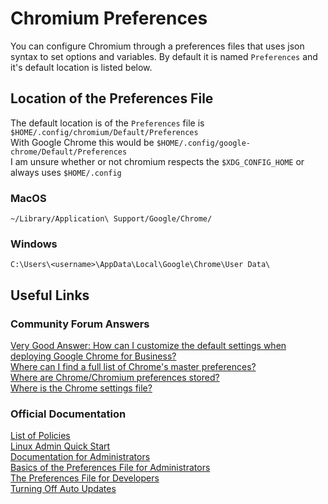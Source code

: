 # Chromium Preferences
You can configure Chromium through a preferences files that uses json syntax to set options and variables.
By default it is named `Preferences` and it's default location is listed below.

## Location of the Preferences File
The default location is of the `Preferences` file is `$HOME/.config/chromium/Default/Preferences`<br  />
With Google Chrome this would be `$HOME/.config/google-chrome/Default/Preferences`<br  />
I am unsure whether or not chromium respects the `$XDG_CONFIG_HOME` or always uses `$HOME/.config`<br  />
### MacOS
`~/Library/Application\ Support/Google/Chrome/`<br  />
### Windows
`C:\Users\<username>\AppData\Local\Google\Chrome\User Data\`<br  />

## Useful Links
### Community Forum Answers
[Very Good Answer: How can I customize the default settings when deploying Google Chrome for Business?](https://serverfault.com/questions/635202/how-can-i-customize-the-default-settings-when-deploying-google-chrome-for-busine/635203#635203)<br  />
[Where can I find a full list of Chrome's master preferences?](https://superuser.com/questions/773614/where-can-i-find-a-full-list-of-chromes-master-preferences)<br  />
[Where are Chrome/Chromium preferences stored?](https://askubuntu.com/questions/23620/where-are-chrome-chromium-preferences-stored-to-force-chrome-uniformity-in-fon)<br  />
[Where is the Chrome settings file?](https://superuser.com/questions/149032/where-is-the-chrome-settings-file)<br  />
### Official Documentation
[List of Policies](https://chromeenterprise.google/policies/)<br  />
[Linux Admin Quick Start](https://www.chromium.org/administrators/linux-quick-start/)<br  />
[Documentation for Administrators](https://www.chromium.org/administrators)<br  />
[Basics of the Preferences File for Administrators](https://www.chromium.org/administrators/configuring-other-preferences)<br  />
[The Preferences File for Developers](https://www.chromium.org/developers/design-documents/preferences)<br  />
[Turning Off Auto Updates](https://www.chromium.org/administrators/turning-off-auto-updates)<br  />
